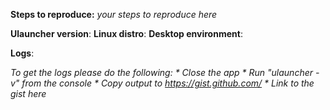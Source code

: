 <!-- The following information should be filled in if you are reporting a problem. Otherwise please delete this -->

**Steps to reproduce:**
_your steps to reproduce here_

**Ulauncher version**:
**Linux distro**:
**Desktop environment**:

**Logs**:

_To get the logs please do the following:_
_* Close the app_
_* Run "ulauncher -v" from the console_
_* Copy output to https://gist.github.com/_
_* Link to the gist here_
